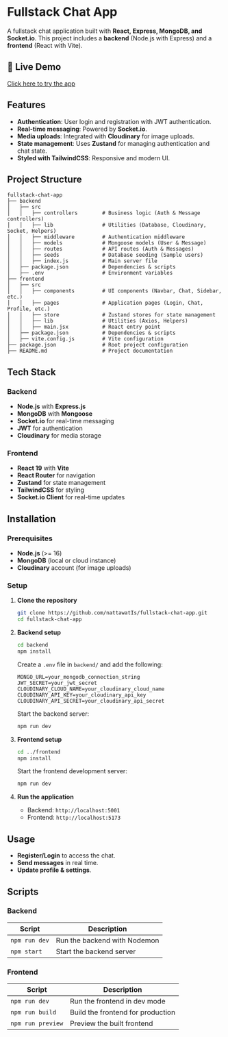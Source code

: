 # Fullstack Chat App  

A fullstack chat application built with **React, Express, MongoDB, and Socket.io**. This project includes a **backend** (Node.js with Express) and a **frontend** (React with Vite).  

## 🚀 Live Demo  
[Click here to try the app](https://fullstack-chat-app-t3vl.onrender.com)  

## Features  

- **Authentication**: User login and registration with JWT authentication.  
- **Real-time messaging**: Powered by **Socket.io**.  
- **Media uploads**: Integrated with **Cloudinary** for image uploads.  
- **State management**: Uses **Zustand** for managing authentication and chat state.  
- **Styled with TailwindCSS**: Responsive and modern UI.  

## Project Structure  

```
fullstack-chat-app
├── backend
│   ├── src
│   │   ├── controllers        # Business logic (Auth & Message controllers)
│   │   ├── lib                # Utilities (Database, Cloudinary, Socket, Helpers)
│   │   ├── middleware         # Authentication middleware
│   │   ├── models             # Mongoose models (User & Message)
│   │   ├── routes             # API routes (Auth & Messages)
│   │   ├── seeds              # Database seeding (Sample users)
│   │   ├── index.js           # Main server file
│   ├── package.json           # Dependencies & scripts
│   ├── .env                   # Environment variables
├── frontend
│   ├── src
│   │   ├── components         # UI components (Navbar, Chat, Sidebar, etc.)
│   │   ├── pages              # Application pages (Login, Chat, Profile, etc.)
│   │   ├── store              # Zustand stores for state management
│   │   ├── lib                # Utilities (Axios, Helpers)
│   │   ├── main.jsx           # React entry point
│   ├── package.json           # Dependencies & scripts
│   ├── vite.config.js         # Vite configuration
├── package.json               # Root project configuration
├── README.md                  # Project documentation
```

## Tech Stack  

### Backend  
- **Node.js** with **Express.js**  
- **MongoDB** with **Mongoose**  
- **Socket.io** for real-time messaging  
- **JWT** for authentication  
- **Cloudinary** for media storage  

### Frontend  
- **React 19** with **Vite**  
- **React Router** for navigation  
- **Zustand** for state management  
- **TailwindCSS** for styling  
- **Socket.io Client** for real-time updates  

## Installation  

### Prerequisites  
- **Node.js** (>= 16)  
- **MongoDB** (local or cloud instance)  
- **Cloudinary** account (for image uploads)  

### Setup  

1. **Clone the repository**  
   ```sh
   git clone https://github.com/nattawatIs/fullstack-chat-app.git
   cd fullstack-chat-app
   ```

2. **Backend setup**  
   ```sh
   cd backend
   npm install
   ```

   Create a `.env` file in `backend/` and add the following:  
   ```env
   MONGO_URL=your_mongodb_connection_string
   JWT_SECRET=your_jwt_secret
   CLOUDINARY_CLOUD_NAME=your_cloudinary_cloud_name
   CLOUDINARY_API_KEY=your_cloudinary_api_key
   CLOUDINARY_API_SECRET=your_cloudinary_api_secret
   ```

   Start the backend server:  
   ```sh
   npm run dev
   ```

3. **Frontend setup**  
   ```sh
   cd ../frontend
   npm install
   ```

   Start the frontend development server:  
   ```sh
   npm run dev
   ```

4. **Run the application**  
   - Backend: `http://localhost:5001`  
   - Frontend: `http://localhost:5173`  

## Usage  

- **Register/Login** to access the chat.  
- **Send messages** in real time.  
- **Update profile & settings**.  

## Scripts  

### Backend  
| Script       | Description                     |  
|-------------|---------------------------------|  
| `npm run dev`  | Run the backend with Nodemon  |  
| `npm start`    | Start the backend server      |  

### Frontend  
| Script         | Description                     |  
|---------------|---------------------------------|  
| `npm run dev`  | Run the frontend in dev mode   |  
| `npm run build` | Build the frontend for production |  
| `npm run preview` | Preview the built frontend  |  
